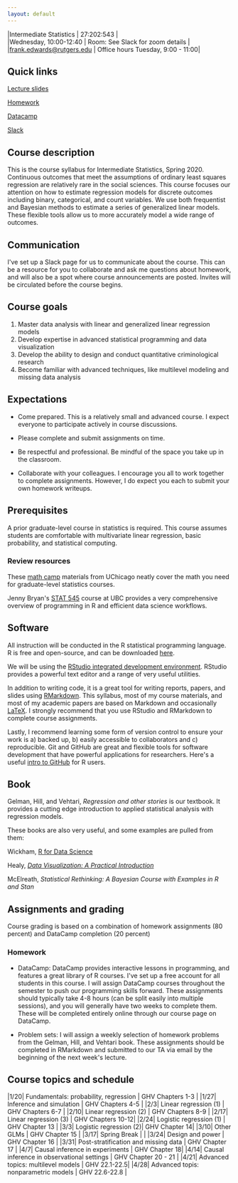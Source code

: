 ```yaml
---
layout: default
---
```


|Intermediate Statistics   | 27:202:543  |  
|Wednesday, 10:00-12:40   | Room: See Slack for zoom details  |
|frank.edwards@rutgers.edu | Office hours Tuesday, 9:00 - 11:00|


## Quick links

[Lecture slides](https://github.com/f-edwards/intermediate_stats/tree/master/slides)

[Homework](https://github.com/f-edwards/intermediate_stats/tree/master/HW)

[Datacamp](https://learn.datacamp.com)

[Slack](https://rutgersinterm-idb9612.slack.com/)

## Course description

This is the course syllabus for Intermediate Statistics, Spring 2020. Continuous outcomes that meet the assumptions of ordinary least squares regression are relatively rare in the social sciences. This course focuses our attention on how to estimate regression models for discrete outcomes including binary, categorical, and count variables. We use both frequentist and Bayesian methods to estimate a series of generalized linear models. These flexible tools allow us to more accurately model a wide range of outcomes.

## Communication

I've set up a Slack page for us to communicate about the course. This can be a resource for you to collaborate and ask me questions about homework, and will also be a spot where course announcements are posted. Invites will be circulated before the course begins.

## Course goals

1. Master data analysis with linear and generalized linear regression models
2. Develop expertise in advanced statistical programming and data visualization 
3. Develop the ability to design and conduct quantitative criminological research
4. Become familiar with advanced techniques, like multilevel modeling and missing data analysis

## Expectations

- Come prepared. This is a relatively small and advanced course. I expect everyone to participate actively in course discussions.

- Please complete and submit assignments on time. 

- Be respectful and professional. Be mindful of the space you take up in the classroom.

- Collaborate with your colleagues. I encourage you all to work together to complete assignments. However, I do expect you each to submit your own homework writeups. 

## Prerequisites

A prior graduate-level course in statistics is required. This course assumes students are comfortable with multivariate linear regression, basic probability, and statistical computing.

### Review resources

These [math camp](https://github.com/math-camp/course) materials from UChicago neatly cover the math you need for graduate-level statistics courses.

Jenny Bryan's [STAT 545](http://stat545.com/) course at UBC provides a very comprehensive overview of programming in R and efficient data science workflows.

## Software

All instruction will be conducted in the R statistical programming language. R is free and open-source, and can be downloaded [here](https://cran.r-project.org/).

We will be using the [RStudio integrated development environment](https://www.rstudio.com/products/rstudio/download/). RStudio provides a powerful text editor and a range of very useful utilities. 

In addition to writing code, it is a great tool for writing reports, papers, and slides using [RMarkdown](https://rmarkdown.rstudio.com/lesson-1.html). This syllabus, most of my course materials, and most of my academic papers are based on Markdown and occasionally [LaTeX](https://www.overleaf.com/learn/latex/Learn_LaTeX_in_30_minutes). I strongly recommend that you use RStudio and RMarkdown to complete course assignments.  

Lastly, I recommend learning some form of version control to ensure your work is a) backed up, b) easily accessible to collaborators and c) reproducible. Git and GitHub are great and flexible tools for software development that have powerful applications for researchers. Here's a useful [intro to GitHub](https://happygitwithr.com/) for R users.

## Book

Gelman, Hill, and Vehtari,  *Regression and other stories* is our textbook. It provides a cutting edge introduction to applied statistical analysis with regression models. 

These books are also very useful, and some examples are pulled from them:

Wickham, [R for Data Science](https://r4ds.had.co.nz/) 

Healy, [*Data Visualization: A Practical Introduction*](http://socviz.co/index.html) 

McElreath, *Statistical Rethinking: A Bayesian Course with Examples in R and Stan*

## Assignments and grading

Course grading is based on a combination of homework assignments (80 percent) and DataCamp completion (20 percent)

### Homework

- DataCamp: DataCamp provides interactive lessons in programming, and features a great library of R courses. I've set up a free account for all students in this course. I will assign DataCamp courses throughout the semester to push our programming skills forward. These assignments should typically take 4-8 hours (can be split easily into multiple sessions), and you will generally have two weeks to complete them. These will be completed entirely online through our course page on DataCamp. 

- Problem sets: I will assign a weekly selection of homework problems from the Gelman, Hill, and Vehtari book. These assignments should be completed in RMarkdown and submitted to our TA via email by the beginning of the next week's lecture. 

## Course topics and schedule

|1/20| Fundamentals: probability, regression | GHV Chapters 1-3 |
|1/27| Inference and simulation | GHV Chapters 4-5 |
|2/3| Linear regression (1) | GHV Chapters 6-7 |
|2/10| Linear regression (2) | GHV Chapters 8-9 |
|2/17| Linear regression (3) | GHV Chapters 10-12|
|2/24| Logistic regression (1) | GHV Chapter 13 |
|3/3| Logistic regression (2)| GHV Chapter 14|
|3/10| Other GLMs | GHV Chapter 15  |
|3/17| Spring Break | |
|3/24| Design and power | GHV Chapter 16 |
|3/31| Post-stratification and missing data | GHV Chapter 17 |
|4/7| Causal inference in experiments | GHV Chapter 18|
|4/14| Causal inference in observational settings | GHV Chapter 20 - 21 |
|4/21| Advanced topics: multilevel models | GHV 22.1-22.5|
|4/28| Advanced topis: nonparametric models | GHV 22.6-22.8 |




